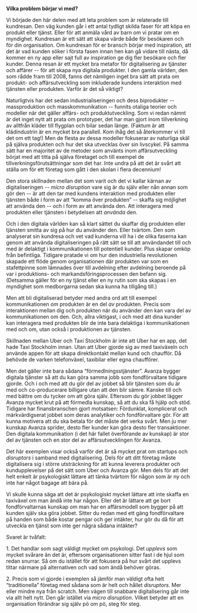 **Vilka problem börjar vi med?** 

Vi började den här delen med att leta problem som är relaterade till kundresan. Den väg kunden går i ett antal tydligt skilda faser för att köpa en produkt eller tjänst. Eller för att anmäla vård av barn om vi pratar om en myndighet. Kundresan är ett sätt att skapa värde både för besökaren och för din organisation. Om kundresan för er bransch börjar med inspiration, att det är vad kunden söker i första fasen innan hen kan gå vidare till nästa, då kommer en ny app eller sajt full av inspiration ge dig fler besökare och fler kunder. Denna resan är ett mycket bra metafor för digitalisering av tjänster och affärer -- för att skapa nya digitala produkter. I den gamla världen, den som rådde fram till 2008, fanns det nämligen inget bra sätt att prata om produkt- och affärsutveckling som inkluderade kundens interaktion med tjänsten eller produkten. Varför är det så viktigt? 

Naturligtvis har det sedan industrialiseringen och dess biprodukter -- massproduktion och masskommunikation -- funnits otaliga teorier och modeller när det gäller affärs- och produktutveckling. Som vi redan nämnt är det inget nytt att prata om prototyper, det har man gjort inom tillverkning av alltfrån kläder till flygplan och bilar sedan länge. (Faktum är att klädindustrin är en mycket bra parallell. Kom ihåg det så återkommer vi till det om ett tag!) Men de flesta av dessa modeller fokuserar av naturliga skäl på själva produkten och hur det ska utvecklas över sin livscykel. På samma sätt har en majoritet av de metoder som använts inom affärsutveckling börjat med att titta på själva företaget och till exempel de tillverkningsförutsättningar som det har. Inte undra på att det är svårt att ställa om för ett företag som gått i den skolan i flera decennium! 

Den stora skillnaden mellan det som varit och det vi kallar kärnan av digitaliseringen -- *micro disruption* vare sig är du själv eller nån annan som gör den -- är att den tar med kundens interaktion med produkten eller tjänsten både i form av att “komma över produkten” -- skaffa sig möjlighet att använda den -- och i form av att använda den. Att interagera med produkten eller tjänsten i betydelsen att *använda* den. 

Och i den digitala världen kan så klart sättet du skaffar dig produkten eller tjänsten smitta av sig på hur du använder den. Eller tvärtom. Den som analyserat sin kundresa och vet vad kunderna vill ha i de olika faserna kan genom att använda digitaliseringen på rätt sätt se till att användandet till och med är delaktigt i kommunikationen till potentiell kunder. Plus skapar omköp från befintliga. Tidigare pratade vi om hur den industriella revolutionen skapade ett flöde genom organisationen där produkten var som en stafettpinne som lämnades över till avdelning efter avdelning beroende på var i produktions- och markandsföringsprocessen den befann sig. (Detsamma gäller för en ny tjänst eller en ny rutin som ska skapas i en myndighet som medborgarna sedan ska kunna ha tillgång till.) 

Men att bli digitaliserad betyder med andra ord att till exempel kommunikationen *om* produkten är en del *av* produkten. Precis som interaktionen mellan dig och produkten när du använder den kan vara del av kommunikationen om den. Och, allra viktigast, i och med att dina kunder kan interagera med produkten blir de inte bara delaktiga i kommunikationen med och om, utan också i produktionen av tjänsten. 

Skillnaden mellan Uber och Taxi Stockholm är inte att Uber har en app, det hade Taxi Stockholm innan. Utan att Uber gjorde sig av med taxiväxeln och använde appen för att skapa direktkontakt mellan kund och chaufför. Då behövde de varken telefonväxel, taxibilar eller egna chaufförer. 

Men det gäller inte bara sådana “förmedlningsstjänster”. Avanza bygger digitala tjänster så att du kan göra samma jobb som fondförvaltare tidigare gjorde. Och i och med att du gör del av jobbet så blir tjänsten som du är med och co-producerare billigare utan att den blir sämre. Kanske till och med bättre om du tycker om att göra själv. Eftersom du gör jobbet lägger Avanza mycket krut på att förmedla kunskap, så att du ska få hjälp och stöd. Tidigare har finansbranschen gjort motsatsen: Fördunklat, komplicerat och märkvärdigserat jobbet som deras analytiker och fondförvaltare gör. För att kunna motivera att du ska betala för det måste det verka svårt. Men ju mer kunskap Avanza sprider, desto fler kunder kan göra desto fler transaktioner. Den digitala kommunikation (i det här fallet överförande av kunskap) är stor del av tjänsten och en stor del av affärsutvecklingen för Avanza. 

Det här exemplen visar också varför det är så mycket prat om startups och *disruptors* i samband med digitalisering. Dels för att ditt företag måste digitalisera sig i större utsträckning för att kunna leverera produkter och kundupplevelser på det sätt som Uber och Avanza gör. Men dels för att det helt enkelt är psykologiskt lättare att tänka tvärtom för någon som är ny och inte har något bagage att bära på. 

Vi skulle kunna säga att det är psykologiskt mycket lättare att inte skaffa en taxiväxel om man ändå inte har någon. Eller det är lättare att ge bort fondförvaltarnas kunskap om man har en affärsmodell som bygger på att kunden själv ska göra jobbet. Sitter du redan med ett gäng fondförvaltare på handen som både kostar pengar och ger intäkter, hur gör du då för att utveckla en tjänst som inte ger några sådana intäkter? 

Svaret är tvåfalt: 

1\. Det handlar som sagt väldigt mycket om psykologi. Det *upplevs* som mycket svårare än det är, eftersom organisationen sitter fast i de hjul som redan snurrar. Så om du istället för att fokusera på hur svårt det upplevs tittar närmare på alternativen och vad som ändå behöver göras.

2\.  Precis som vi gjorde i exemplen så jämför man väldigt ofta helt “traditionella” företag med sådana som är helt och hållet *disruptors*. Mer eller mindre nya från scratch. Men vägen till snabbare digitalisering går inte via allt helt nytt. Den går istället via *micro disruption*. Vilket betyder att en organisation förändrar sig själv pö om pö, steg för steg.